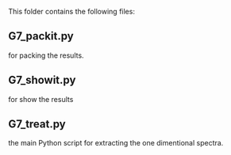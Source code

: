 This folder contains the following files:

G7_packit.py
---
for packing the results.

G7_showit.py
---
for show the results

G7_treat.py
---
the main Python script for extracting the one dimentional spectra. 
